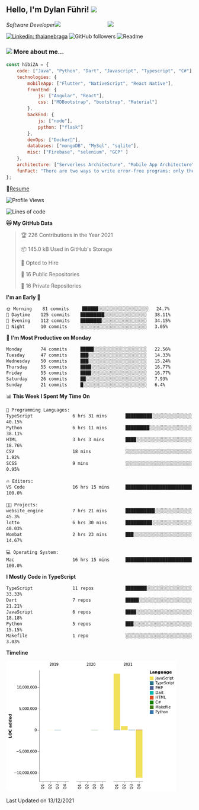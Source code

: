 <h2>Hello, I'm Dylan Führi! <img src="https://media.giphy.com/media/12oufCB0MyZ1Go/giphy.gif" width="50"></h2>
<img align='right' src="https://media.giphy.com/media/836HiJc7pgzy8iNXCn/giphy.gif" width="230">
<p><em>Software Developer</a><img src="https://media.giphy.com/media/WUlplcMpOCEmTGBtBW/giphy.gif" width="30"> 
</em></p>

[![Linkedin: thaianebraga](https://img.shields.io/badge/-Dylan-blue?style=flat-square&logo=Linkedin&logoColor=white&link=https://www.linkedin.com/in/dylan-fuhri/)](https://www.linkedin.com/in/dylan-fuhri/)
![GitHub followers](https://img.shields.io/github/followers/HibiZA?style=social)
![Readme](https://github.com/HibiZA/HibiZA/workflows/Readme/badge.svg)

### <img src="https://media.giphy.com/media/VgCDAzcKvsR6OM0uWg/giphy.gif" width="50"> More about me...  

```javascript
const hibiZA = {
    code: ["Java", "Python", "Dart", "Javascript", "Typescript", "C#"],
    technologies: {
        mobileApp: ["Flutter", "NativeScript", "React Native"],
        frontEnd: {
            js: ["Angular", "React"],
            css: ["MDBootstrap", "bootstrap", "Material"]
        },
        backEnd: {
            js: ["node"],
            python: ["flask"]
        },
        devOps: ["Docker🐳"],
        databases: ["mongoDB", "MySql", "sqlite"],
        misc: ["Firebase", "selenium", "GCP" ]
    },
    architecture: ["Serverless Architecture", "Mobile App Architecture"],
    funFact: "There are two ways to write error-free programs; only the third one works"
};
```
📝[Resume](https://drive.google.com/file/d/1RjxKCcvUeoyYgnL_eCwQ9zay77Ayr0Xu/view?usp=sharing)
<!--START_SECTION:waka-->
![Profile Views](http://img.shields.io/badge/Profile%20Views-0-blue)

![Lines of code](https://img.shields.io/badge/From%20Hello%20World%20I%27ve%20Written-3%20Million%20lines%20of%20code-blue)

**🐱 My GitHub Data** 

> 🏆 226 Contributions in the Year 2021
 > 
> 📦 145.0 kB Used in GitHub's Storage 
 > 
> 💼 Opted to Hire
 > 
> 📜 16 Public Repositories 
 > 
> 🔑 16 Private Repositories  
 > 
**I'm an Early 🐤** 

```text
🌞 Morning    81 commits     ██████░░░░░░░░░░░░░░░░░░░   24.7% 
🌆 Daytime    125 commits    █████████░░░░░░░░░░░░░░░░   38.11% 
🌃 Evening    112 commits    ████████░░░░░░░░░░░░░░░░░   34.15% 
🌙 Night      10 commits     ░░░░░░░░░░░░░░░░░░░░░░░░░   3.05%

```
📅 **I'm Most Productive on Monday** 

```text
Monday       74 commits     █████░░░░░░░░░░░░░░░░░░░░   22.56% 
Tuesday      47 commits     ███░░░░░░░░░░░░░░░░░░░░░░   14.33% 
Wednesday    50 commits     ███░░░░░░░░░░░░░░░░░░░░░░   15.24% 
Thursday     55 commits     ████░░░░░░░░░░░░░░░░░░░░░   16.77% 
Friday       55 commits     ████░░░░░░░░░░░░░░░░░░░░░   16.77% 
Saturday     26 commits     ██░░░░░░░░░░░░░░░░░░░░░░░   7.93% 
Sunday       21 commits     █░░░░░░░░░░░░░░░░░░░░░░░░   6.4%

```


📊 **This Week I Spent My Time On** 

```text
💬 Programming Languages: 
TypeScript               6 hrs 31 mins       ██████████░░░░░░░░░░░░░░░   40.15% 
Python                   6 hrs 11 mins       █████████░░░░░░░░░░░░░░░░   38.11% 
HTML                     3 hrs 3 mins        ████░░░░░░░░░░░░░░░░░░░░░   18.76% 
CSV                      18 mins             ░░░░░░░░░░░░░░░░░░░░░░░░░   1.92% 
SCSS                     9 mins              ░░░░░░░░░░░░░░░░░░░░░░░░░   0.95%

🔥 Editors: 
VS Code                  16 hrs 15 mins      █████████████████████████   100.0%

🐱‍💻 Projects: 
website_engine           7 hrs 21 mins       ███████████░░░░░░░░░░░░░░   45.3% 
lotto                    6 hrs 30 mins       ██████████░░░░░░░░░░░░░░░   40.03% 
Wombat                   2 hrs 23 mins       ███░░░░░░░░░░░░░░░░░░░░░░   14.67%

💻 Operating System: 
Mac                      16 hrs 15 mins      █████████████████████████   100.0%

```

**I Mostly Code in TypeScript** 

```text
TypeScript               11 repos            ████████░░░░░░░░░░░░░░░░░   33.33% 
Dart                     7 repos             █████░░░░░░░░░░░░░░░░░░░░   21.21% 
JavaScript               6 repos             ████░░░░░░░░░░░░░░░░░░░░░   18.18% 
Python                   5 repos             ███░░░░░░░░░░░░░░░░░░░░░░   15.15% 
Makefile                 1 repo              ░░░░░░░░░░░░░░░░░░░░░░░░░   3.03%

```


**Timeline**

![Chart not found](https://raw.githubusercontent.com/HibiZA/HibiZA/master/charts/bar_graph.png) 


 Last Updated on 13/12/2021
<!--END_SECTION:waka-->
